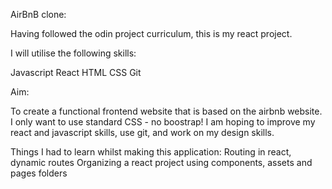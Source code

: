 AirBnB clone:

Having followed the odin project curriculum, this is my react project.

I will utilise the following skills:

Javascript
React
HTML
CSS
Git

Aim:

To create a functional frontend website that is based on the airbnb website. I only want to use standard CSS - no boostrap! I am hoping to improve my react and javascript skills, use git, and work on my design skills.

Things I had to learn whilst making this application:
Routing in react, dynamic routes
Organizing a react project using components, assets and pages folders
